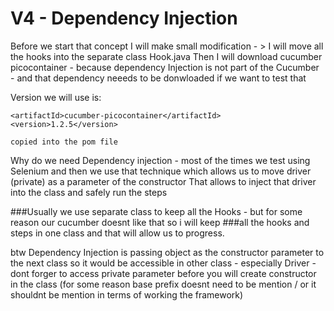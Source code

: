 # V4 - Dependency Injection

Before we start that concept I will make small modification - > I will move all the hooks into the separate class Hook.java
Then I will download cucumber picocontainer - because dependency Injection is not part of the Cucumber - and that dependency neeeds to be donwloaded if we want to test that



Version we will use is: <!-- https://mvnrepository.com/artifact/info.cukes/cucumber-picocontainer -->

    <artifactId>cucumber-picocontainer</artifactId>
    <version>1.2.5</version>
    
    copied into the pom file

Why do we need Dependency injection - most of the times we test using Selenium and then we use that technique which allows us to move driver (private) as a parameter of the constructor
That allows to inject that driver into the class and safely run the steps


###Usually we use separate class to keep all the Hooks - but for some reason our cucumber doesnt like that so i will keep
###all the hooks and steps in one class and that will allow us to progress.

btw Dependency Injection is passing object as the constructor parameter to the next class so it would be accessible in other class - especially Driver - 
dont forger to access private parameter before you will create constructor in the class (for some reason base prefix doesnt need to be mention / or it shouldnt be mention in terms of working the framework)
